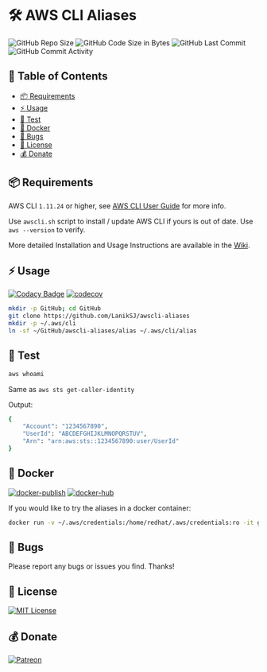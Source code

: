 # 🛠️ AWS CLI Aliases

![GitHub Repo Size](https://img.shields.io/github/repo-size/laniksj/awscli-aliases)
![GitHub Code Size in Bytes](https://img.shields.io/github/languages/code-size/laniksj/awscli-aliases)
![GitHub Last Commit](https://img.shields.io/github/last-commit/laniksj/awscli-aliases)
![GitHub Commit Activity](https://img.shields.io/github/commit-activity/m/laniksj/awscli-aliases)

## 📑 Table of Contents

- [📦 Requirements](#-requirements)
- [⚡ Usage](#-usage)
- [🧪 Test](#-test)
- [🐳 Docker](#-docker)
- [🐛 Bugs](#-bugs)
- [📝 License](#-license)
- [💰 Donate](#-donate)

## 📦 Requirements

AWS CLI `1.11.24` or higher, see
[AWS CLI User Guide](http://docs.aws.amazon.com/cli/latest/userguide/installing.html) for more info.

Use `awscli.sh` script to install / update AWS CLI if yours is out of date. Use `aws --version` to verify.

More detailed Installation and Usage Instructions are available in the [Wiki](https://github.com/LanikSJ/awscli-aliases/wiki).

## ⚡ Usage

[![Codacy Badge](https://app.codacy.com/project/badge/Grade/ae3e23f1514c42c897423d3e23544b55)](https://www.codacy.com/gh/LanikSJ/awscli-aliases/dashboard?utm_source=github.com&utm_medium=referral&utm_content=LanikSJ/awscli-aliases&utm_campaign=Badge_Grade)
[![codecov](https://codecov.io/gh/LanikSJ/awscli-aliases/branch/master/graph/badge.svg)](https://codecov.io/gh/LanikSJ/awscli-aliases)

```bash
mkdir -p GitHub; cd GitHub
git clone https://github.com/LanikSJ/awscli-aliases
mkdir -p ~/.aws/cli
ln -sf ~/GitHub/awscli-aliases/alias ~/.aws/cli/alias
```

## 🧪 Test

```bash
aws whoami
```

Same as `aws sts get-caller-identity`

Output:

```sh
{
    "Account": "1234567890",
    "UserId": "ABCDEFGHIJKLMNOPQRSTUV",
    "Arn": "arn:aws:sts::1234567890:user/UserId"
}
```

## 🐳 Docker

[![docker-publish](https://github.com/LanikSJ/awscli-aliases/actions/workflows/docker-publish.yml/badge.svg)](https://github.com/LanikSJ/awscli-aliases/actions/workflows/docker-publish.yml)
[![docker-hub](https://github.com/LanikSJ/awscli-aliases/actions/workflows/docker-hub.yml/badge.svg)](https://github.com/LanikSJ/awscli-aliases/actions/workflows/docker-hub.yml)

If you would like to try the aliases in a docker container:

```bash
docker run -v ~/.aws/credentials:/home/redhat/.aws/credentials:ro -it ghcr.io/laniksj/awscli-aliases whoami
```

## 🐛 Bugs

Please report any bugs or issues you find. Thanks!

## 📝 License

[![MIT License](https://img.shields.io/badge/license-MIT-blue)](https://en.wikipedia.org/wiki/MIT_License)

## 💰 Donate

[![Patreon](https://img.shields.io/badge/patreon-donate-blue.svg)](https://www.patreon.com/laniksj/overview)
